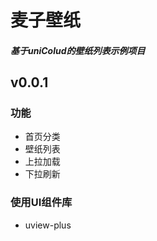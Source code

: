 # 麦子壁纸

##### 基于uniColud的壁纸列表示例项目

## v0.0.1

### 功能
- 首页分类
- 壁纸列表
- 上拉加载
- 下拉刷新

### 使用UI组件库
- uview-plus